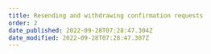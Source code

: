 ```yaml
---
title: Resending and withdrawing confirmation requests​
order: 2
date_published: 2022-09-28T07:28:47.304Z
date_modified: 2022-09-28T07:28:47.307Z
---
```

